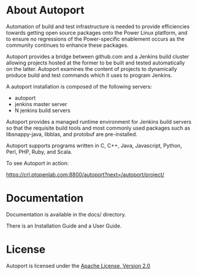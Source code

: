 
# About Autoport

Automation of build and test infrastructure is needed to provide efficiencies
towards getting open source packages onto the Power Linux platform, and to ensure
no regressions of the Power-specific enablement occurs as the community
continues to enhance these packages.


Autoport provides a bridge between github.com and a Jenkins build cluster
allowing projects hosted at the former to be built and tested automatically
on the latter.  Autoport examines the content of projects to dynamically
produce build and test commands which it uses to program Jenkins.

A autoport installation is composed of the following servers:

* autoport
* jenkins master server
* N jenkins build servers

Autoport provides a managed runtime environment for Jenkins build servers
so that the requisite build tools and most commonly used packages such as
libsnappy-java, libblas, and protobuf are pre-installed.

Autoport supports programs written in C, C++, Java, Javascript, Python, Perl, PHP, Ruby, and Scala. 

To see Autoport in action:

https://crl.ptopenlab.com:8800/autoport?next=/autoport/project/


# Documentation

Documentation is available in the docs/ directory.

There is an Installation Guide and a User Guide.


# License

Autoport is licensed under the [Apache License, Version 2.0](http://www.apache.org/licenses/LICENSE-2.0)
